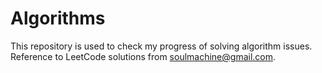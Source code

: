 # Algorithms
This repository is used to check my progress of solving algorithm issues.
Reference to LeetCode solutions from soulmachine@gmail.com.
